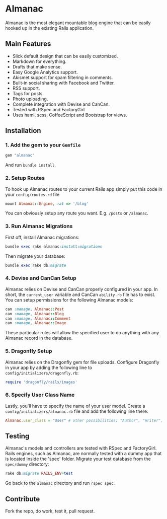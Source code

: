 # Almanac
Almanac is the most elegant mountable blog engine that can be easily hooked up in the existing Rails application.

## Main Features
- Slick default design that can be easily customized.
- Markdown for everything.
- Drafts that make sense.
- Easy Google Analytics support.
- Akismet support for spam filtering in comments.
- Built-in social sharing with Facebook and Twitter.
- RSS support.
- Tags for posts.
- Photo uploading.
- Complete integration with Devise and CanCan.
- Tested with RSpec and FactoryGirl
- Uses haml, scss, CoffeeScript and Bootstrap for views.

## Installation
### 1. Add the gem to your `Gemfile`
```ruby
gem "almanac"
```
And run `bundle install`.

### 2. Setup Routes
To hook up Almanac routes to your current Rails app simply put this code in your `config/routes.rd` file

```ruby
mount Almanac::Engine, :at => '/blog'
```

You can obviously setup any route you want. E.g. `/posts` or `/almanac`.

### 3. Run Almanac Migrations
First off, install Almanac migrations:

```ruby
bundle exec rake almanac:install:migrations
```

Then migrate your database:

```ruby
bundle exec rake db:migrate
```

### 4. Devise and CanCan Setup
Almanac relies on Devise and CanCan properly configured in your app. In short, the `current_user` variable and CanCan `ability.rb` file has to exist. You can setup permissions for the following Almanac models:

```ruby
can :manage, Almanac::Post
can :manage, Almanac::Blog
can :manage, Almanac::Comment
can :manage, Almanac::Image
```

These particular rules will allow the specified user to do anything with any Almanac record in the database.

### 5. Dragonfly Setup
Almanac relies on the Dragonfly gem for file uploads. Configure Dragonfly in your app by adding the following line to `config/initializers/dragonfly.rb`:

```ruby
require 'dragonfly/rails/images'
```

### 6. Specify User Class Name
Lastly, you'll have to specify the name of your user model. Create a `config/initializers/almanac.rb` file and add the following line there:

```ruby
Almanac.user_class = "User" # other possibilities: "Author", "Writer", etc.
```

## Testing
Almanac's models and controllers are tested with RSpec and FactoryGirl. Rails engines, such as Almanac, are normally tested with a dummy app that is located inside the 'spec' folder. Migrate your test database from the `spec/dummy` directory:

```ruby
rake db:migrate RAILS_ENV=test
```

Go back to the `almanac` directory and run `rspec spec`.

## Contribute
Fork the repo, do work, test it, pull request.